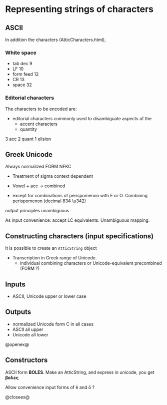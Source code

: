 # Representing strings of characters


## ASCII
In addition the characters (AtticCharacters.html),


### White space

- tab dec 9
- LF 10
- form feed 12
- CR 13
- space 32



### Editorial characters

The characters to be encoded are:

- editorial characters commonly used to disambiguate aspects of the
    - accent characters
    - quantity

3 acc
2 quant
1 elision












## Greek Unicode


Always normalized FORM NFKC

- Treatment of sigma context dependent
- Vowel + acc -> combined

- except for combinations of perispomenon with Ε or Ο.  Combining perispomenon (decimal 834 \u342)

output principles unambiguous

As input convenience: accept LC equivalents.  Unambiguous mapping.




## Constructing characters (input specifications)

It is possible to create an `AtticString` object


- Transcription in Greek range of Unicode.
    - individual combining characters or Unicode-equivalent precombined (FORM ?)



## Inputs

- ASCII, Unicode upper or lower case


## Outputs

- normalized Unicode form C in all cases
- ASCII all upper
- Unicode all lower


@openex@

## Constructors

ASCII form <strong concordion:set="#noacc">BOLES</strong>.  Make an AtticString, and express in unicode, you get <strong concordion:assertEquals="asUnicode(#noacc)">βολες</strong>

Allow convenience input forms of ê and ô ?




@closeex@
